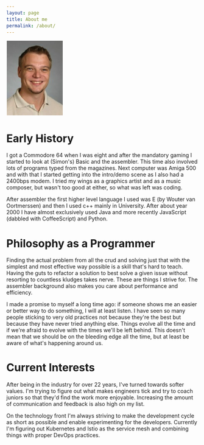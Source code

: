```yaml
---
layout: page
title: About me
permalink: /about/
---
```

![Ilkka]

# Early History

I got a Commodore 64 when I was eight and after the mandatory gaming I started to look at (Simon's) Basic and the assembler. This time also involved lots of programs typed from the magazines. Next computer was Amiga 500 and with that I started getting into the intro/demo scene as I also had a 2400bps modem. I tried my wings as a graphics artist and as a music composer, but wasn't too good at either, so what was left was coding.

After assembler the first higher level language I used was E (by Wouter van Oortmerssen) and then I
used c++ mainly in University. After about year 2000 I have almost exclusively used Java and more
recently JavaScript (dabbled with CoffeeScript) and Python.

# Philosophy as a Programmer

Finding the actual problem from all the crud and solving just that with the simplest and most effective way possible is a skill that's hard to teach. Having the guts to refactor a solution to best solve a given issue without resorting to countless kludges takes nerve. These are things I strive for. The assembler background also makes you care about performance and efficiency.

I made a promise to myself a long time ago: if someone shows me an easier or better way to do something, I will at least listen. I have seen so many people sticking to very old practices not because they're the best but because they have never tried anything else. Things evolve all the time and if we're afraid to evolve with the times we'll be left behind. This doesn't mean that we should be on the bleeding edge all the time, but at least be aware of what's happening around us.

# Current Interests

After being in the industry for over 22 years, I've turned towards softer values. I'm trying to
figure out what makes engineers tick and try to coach juniors so that they'd find the work more
enjoyable. Increasing the amount of communication and feedback is also high on my list.

On the technology front I'm always striving to make the development cycle as short as possible and
enable experimenting for the developers. Currently I'm figuring out Kubernetes and Istio as the
service mesh and combining things with proper DevOps practices.

[Ilkka]: /images/Ilkka.png
